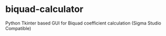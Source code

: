 # biquad-calculator
Python Tkinter based GUI for Biquad coefficient calculation (Sigma Studio Compatible)
